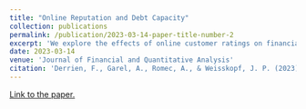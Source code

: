 ```yaml
---
title: "Online Reputation and Debt Capacity"
collection: publications
permalink: /publication/2023-03-14-paper-title-number-2
excerpt: 'We explore the effects of online customer ratings on financial policy. Using a large sample of Parisian restaurants, we find a positive and economically significant relationship between customer ratings and restaurant debt. We use the locally exogenous variations in customer ratings resulting from the rounding of scores in regression discontinuity tests to establish causality. Favorable online ratings reduce cash flow risk and increase resilience to demand shocks. Consistent with the view that good online ratings increase the debt capacity of restaurants and their growth opportunities, restaurants with good ratings use their extra debt to invest in tangible assets.'
date: 2023-03-14
venue: 'Journal of Financial and Quantitative Analysis'
citation: 'Derrien, F., Garel, A., Romec, A., & Weisskopf, J. P. (2023). Online reputation and debt capacity. Journal of Financial and Quantitative Analysis, 1-41.'
---
```

[Link to the paper.](https://www.cambridge.org/core/journals/journal-of-financial-and-quantitative-analysis/article/abs/online-reputation-and-debt-capacity/B11465CF56C65158C87C4B9CE420BA72)

